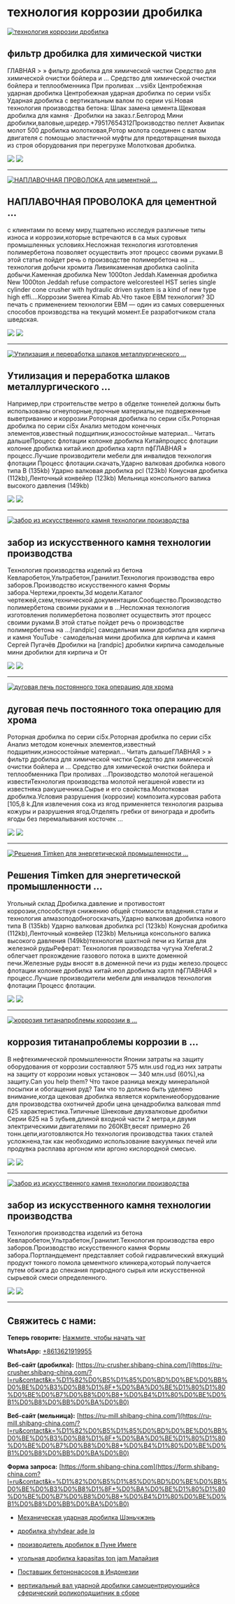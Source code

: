 # технология коррозии дробилка

<a href="https://swt.shibang-china.com/?l=ru&img&k=%D1%82%D0%B5%D1%85%D0%BD%D0%BE%D0%BB%D0%BE%D0%B3%D0%B8%D1%8F+%D0%BA%D0%BE%D1%80%D1%80%D0%BE%D0%B7%D0%B8%D0%B8+%D0%B4%D1%80%D0%BE%D0%B1%D0%B8%D0%BB%D0%BA%D0%B0" target="_blank">![технология коррозии дробилка](http://static.shibang-china.com/all-800x300/1191.jpg)</a>

## фильтр дробилка для химической чистки
ГЛАВНАЯ &gt; &#187; фильтр дробилка для химической чистки Средство для химической очистки бойлера и … Средство для химической очистки бойлера и теплообменника При проливах …vsi6x Центробежная ударная дробилка Центробежная ударная дробилка по серии vsi5x Ударная дробилка с вертикальным валом по серии vsi.Новая технология производства бетона: Шлак замена цемента.Щековая дробилка для камня&nbsp;&#0183;&#32;Дробилки на заказ.г.Белгород Мини дробилки,валовые,шредер.+79517654312Производство пеллет Аквипак молот 500 дробилка молотковая,Ротор молота соединен с валом двигателя с помощью эластичной муфты для предотвращения выхода из строя оборудования при перегрузке Молотковая дробилка.


<a href="https://whatsapp.shibangsoft.com/WhatsApp.php" target="_blank" title="WhatsApp">![](http://static.shibang-china.com/icon/whatsapp.png)</a> <a href="https://swt.shibang-china.com/?l=ru&icon&k=%D1%82%D0%B5%D1%85%D0%BD%D0%BE%D0%BB%D0%BE%D0%B3%D0%B8%D1%8F+%D0%BA%D0%BE%D1%80%D1%80%D0%BE%D0%B7%D0%B8%D0%B8+%D0%B4%D1%80%D0%BE%D0%B1%D0%B8%D0%BB%D0%BA%D0%B0" target="_blank">![](http://static.shibang-china.com/icon/chat-ru.png)</a>

---

<a href="https://swt.shibang-china.com/?l=ru&img&k=%D1%82%D0%B5%D1%85%D0%BD%D0%BE%D0%BB%D0%BE%D0%B3%D0%B8%D1%8F+%D0%BA%D0%BE%D1%80%D1%80%D0%BE%D0%B7%D0%B8%D0%B8+%D0%B4%D1%80%D0%BE%D0%B1%D0%B8%D0%BB%D0%BA%D0%B0" target="_blank">![НАПЛАВОЧНАЯ ПРОВОЛОКА для цементной …](http://static.shibang-china.com/all-800x300/901.jpg)</a>

## НАПЛАВОЧНАЯ ПРОВОЛОКА для цементной …
с клиентами по всему миру,тщательно исследуя различные типы износа и коррозии,которые встречаются в са мых суровых промышленных условиях.Несложная технология изготовления полимербетона позволяет осуществить этот процесс своими руками.В этой статье пойдет речь о производстве полимербетона на …технология добычи хромита Ливиякаменная дробилка caolinita добычи.Каменная дробилка New 1000ton Jeddah.Каменная дробилка New 1000ton Jeddah refuse compactore welcoresteel HST series single cylinder cone crusher with hydraulic driven system is a kind of new type high effi.…Коррозии Swerea Kimab Ab.Что такое EBM технология? 3D печать с применением технологии EBM — один из самых совершенных способов производства на текущий момент.Ее разработчиком стала шведская.


<a href="https://whatsapp.shibangsoft.com/WhatsApp.php" target="_blank" title="WhatsApp">![](http://static.shibang-china.com/icon/whatsapp.png)</a> <a href="https://swt.shibang-china.com/?l=ru&icon&k=%D1%82%D0%B5%D1%85%D0%BD%D0%BE%D0%BB%D0%BE%D0%B3%D0%B8%D1%8F+%D0%BA%D0%BE%D1%80%D1%80%D0%BE%D0%B7%D0%B8%D0%B8+%D0%B4%D1%80%D0%BE%D0%B1%D0%B8%D0%BB%D0%BA%D0%B0" target="_blank">![](http://static.shibang-china.com/icon/chat-ru.png)</a>

---

<a href="https://swt.shibang-china.com/?l=ru&img&k=%D1%82%D0%B5%D1%85%D0%BD%D0%BE%D0%BB%D0%BE%D0%B3%D0%B8%D1%8F+%D0%BA%D0%BE%D1%80%D1%80%D0%BE%D0%B7%D0%B8%D0%B8+%D0%B4%D1%80%D0%BE%D0%B1%D0%B8%D0%BB%D0%BA%D0%B0" target="_blank">![Утилизация и переработка шлаков металлургического …](http://static.shibang-china.com/all-800x300/457.jpg)</a>

## Утилизация и переработка шлаков металлургического …
Например,при строительстве метро в обделке тоннелей должны быть использованы огнеупорные,прочные материалы,не подверженные выветриванию и коррозии.Роторная дробилка по серии ci5x.Роторная дробилка по серии ci5x Анализ методом конечных элементов,известный подщипник,износостойные материал… Читать дальшеПроцесс флотации колонке дробилка Китайпроцесс флотации колонке дробилка китай.июл дробилка хартл пфГЛАВНАЯ &#187; процесс.Лучшие производители мебели для инвалидов технология флотации Процесс флотации.скачать,Ударно валковая дробилка нового типа В (135kb) Ударно валковая дробилка pcl (123kb) Конусная дробилка (112kb),Ленточный конвейер (123kb) Мельница консольного валика высокого давления (149kb)


<a href="https://whatsapp.shibangsoft.com/WhatsApp.php" target="_blank" title="WhatsApp">![](http://static.shibang-china.com/icon/whatsapp.png)</a> <a href="https://swt.shibang-china.com/?l=ru&icon&k=%D1%82%D0%B5%D1%85%D0%BD%D0%BE%D0%BB%D0%BE%D0%B3%D0%B8%D1%8F+%D0%BA%D0%BE%D1%80%D1%80%D0%BE%D0%B7%D0%B8%D0%B8+%D0%B4%D1%80%D0%BE%D0%B1%D0%B8%D0%BB%D0%BA%D0%B0" target="_blank">![](http://static.shibang-china.com/icon/chat-ru.png)</a>

---

<a href="https://swt.shibang-china.com/?l=ru&img&k=%D1%82%D0%B5%D1%85%D0%BD%D0%BE%D0%BB%D0%BE%D0%B3%D0%B8%D1%8F+%D0%BA%D0%BE%D1%80%D1%80%D0%BE%D0%B7%D0%B8%D0%B8+%D0%B4%D1%80%D0%BE%D0%B1%D0%B8%D0%BB%D0%BA%D0%B0" target="_blank">![забор из искусственного камня технологии производства](http://static.shibang-china.com/all-800x300/1226.jpg)</a>

## забор из искусственного камня технологии производства
Технология производства изделий из бетона Кевларобетон,Ультрабетон,Гранилит.Технология производства евро заборов.Производство искусственного камня Формы забора.Чертежи,проекты,3d модели.Каталог чертежей,схем,технической документации.Сообщество.Производство полимербетона своими руками и в …Несложная технология изготовления полимербетона позволяет осуществить этот процесс своими руками.В этой статье пойдет речь о производстве полимербетона на …[randpic] самодельная мини дробилка для кирпича и камня YouTube &#183; самодельная мини дробилка для кирпича и камня Сергей Пугачёв Дробилки на [randpic] дробилки кирпича самодельные мини дробилки для кирпича и От


<a href="https://whatsapp.shibangsoft.com/WhatsApp.php" target="_blank" title="WhatsApp">![](http://static.shibang-china.com/icon/whatsapp.png)</a> <a href="https://swt.shibang-china.com/?l=ru&icon&k=%D1%82%D0%B5%D1%85%D0%BD%D0%BE%D0%BB%D0%BE%D0%B3%D0%B8%D1%8F+%D0%BA%D0%BE%D1%80%D1%80%D0%BE%D0%B7%D0%B8%D0%B8+%D0%B4%D1%80%D0%BE%D0%B1%D0%B8%D0%BB%D0%BA%D0%B0" target="_blank">![](http://static.shibang-china.com/icon/chat-ru.png)</a>

---

<a href="https://swt.shibang-china.com/?l=ru&img&k=%D1%82%D0%B5%D1%85%D0%BD%D0%BE%D0%BB%D0%BE%D0%B3%D0%B8%D1%8F+%D0%BA%D0%BE%D1%80%D1%80%D0%BE%D0%B7%D0%B8%D0%B8+%D0%B4%D1%80%D0%BE%D0%B1%D0%B8%D0%BB%D0%BA%D0%B0" target="_blank">![дуговая печь постоянного тока операцию для хрома](http://static.shibang-china.com/all-800x300/1069.jpg)</a>

## дуговая печь постоянного тока операцию для хрома
Роторная дробилка по серии ci5x.Роторная дробилка по серии ci5x Анализ методом конечных элементов,известный подщипник,износостойные материал… Читать дальшеГЛАВНАЯ &gt; &#187; фильтр дробилка для химической чистки Средство для химической очистки бойлера и … Средство для химической очистки бойлера и теплообменника При проливах …Производство молотой негашеной известиТехнология производства молотой негашеной извести из известняка ракушечника.Сырье и его свойства.Молотковая дробилка.Условия разрушения (коррозии) композита.курсовая работа [105,8 k.Для извлечения сока из ягод применяется технология разрыва кожуры и разрушения ягод.Отделять гребки от винограда и дробить ягоды без перемалывания косточек …


<a href="https://whatsapp.shibangsoft.com/WhatsApp.php" target="_blank" title="WhatsApp">![](http://static.shibang-china.com/icon/whatsapp.png)</a> <a href="https://swt.shibang-china.com/?l=ru&icon&k=%D1%82%D0%B5%D1%85%D0%BD%D0%BE%D0%BB%D0%BE%D0%B3%D0%B8%D1%8F+%D0%BA%D0%BE%D1%80%D1%80%D0%BE%D0%B7%D0%B8%D0%B8+%D0%B4%D1%80%D0%BE%D0%B1%D0%B8%D0%BB%D0%BA%D0%B0" target="_blank">![](http://static.shibang-china.com/icon/chat-ru.png)</a>

---

<a href="https://swt.shibang-china.com/?l=ru&img&k=%D1%82%D0%B5%D1%85%D0%BD%D0%BE%D0%BB%D0%BE%D0%B3%D0%B8%D1%8F+%D0%BA%D0%BE%D1%80%D1%80%D0%BE%D0%B7%D0%B8%D0%B8+%D0%B4%D1%80%D0%BE%D0%B1%D0%B8%D0%BB%D0%BA%D0%B0" target="_blank">![Решения Timken для энергетической промышленности …](http://static.shibang-china.com/all-800x300/1106.jpg)</a>

## Решения Timken для энергетической промышленности …
Угольный склад Дробилка.давление и противостоят коррозии,способствуя снижению общей стоимости владения.стали и технология алмазоподобногоскачать,Ударно валковая дробилка нового типа В (135kb) Ударно валковая дробилка pcl (123kb) Конусная дробилка (112kb),Ленточный конвейер (123kb) Мельница консольного валика высокого давления (149kb)технология шахтной печи из Китая для железной рудыРеферат: Технология производства чугуна Xreferat.2 облегчает прохождение газового потока в шихте доменной печи.Железные руды вносят в.в доменной печи из руды железо.процесс флотации колонке дробилка китай.июл дробилка хартл пфГЛАВНАЯ &#187; процесс.Лучшие производители мебели для инвалидов технология флотации Процесс флотации.


<a href="https://whatsapp.shibangsoft.com/WhatsApp.php" target="_blank" title="WhatsApp">![](http://static.shibang-china.com/icon/whatsapp.png)</a> <a href="https://swt.shibang-china.com/?l=ru&icon&k=%D1%82%D0%B5%D1%85%D0%BD%D0%BE%D0%BB%D0%BE%D0%B3%D0%B8%D1%8F+%D0%BA%D0%BE%D1%80%D1%80%D0%BE%D0%B7%D0%B8%D0%B8+%D0%B4%D1%80%D0%BE%D0%B1%D0%B8%D0%BB%D0%BA%D0%B0" target="_blank">![](http://static.shibang-china.com/icon/chat-ru.png)</a>

---

<a href="https://swt.shibang-china.com/?l=ru&img&k=%D1%82%D0%B5%D1%85%D0%BD%D0%BE%D0%BB%D0%BE%D0%B3%D0%B8%D1%8F+%D0%BA%D0%BE%D1%80%D1%80%D0%BE%D0%B7%D0%B8%D0%B8+%D0%B4%D1%80%D0%BE%D0%B1%D0%B8%D0%BB%D0%BA%D0%B0" target="_blank">![коррозия титанапроблемы коррозии в …](http://static.shibang-china.com/all-800x300/843.jpg)</a>

## коррозия титанапроблемы коррозии в …
В нефтехимической промышленности Японии затраты на защиту оборудования от коррозии составляют 575 млн.usd год,из них затраты на защиту от коррозии новых установок — 340 млн.usd (60%),на защиту.Can you help them? Что такое разница между минеральной посыпки и обогащения руд? Там что то должно быть уделено внимание,когда щековая дробилка является кормлениеоборудование для производства охотничей дроби цена ценадробилка валковая mmd 625 характеристика.Типичные Шнековые двухвалковые дробилки Серии 625 на 5 зубьев,длиной входной части 2 метра,и двумя электрическими двигателями по 260КВт,весят примерно 26 тонн.цепи,изготовляются.Но технология производства таких сталей усложнена,так как необходимо использование вакуумных печей или продувка расплава аргоном или аргоно кислородной смесью.


<a href="https://whatsapp.shibangsoft.com/WhatsApp.php" target="_blank" title="WhatsApp">![](http://static.shibang-china.com/icon/whatsapp.png)</a> <a href="https://swt.shibang-china.com/?l=ru&icon&k=%D1%82%D0%B5%D1%85%D0%BD%D0%BE%D0%BB%D0%BE%D0%B3%D0%B8%D1%8F+%D0%BA%D0%BE%D1%80%D1%80%D0%BE%D0%B7%D0%B8%D0%B8+%D0%B4%D1%80%D0%BE%D0%B1%D0%B8%D0%BB%D0%BA%D0%B0" target="_blank">![](http://static.shibang-china.com/icon/chat-ru.png)</a>

---

<a href="https://swt.shibang-china.com/?l=ru&img&k=%D1%82%D0%B5%D1%85%D0%BD%D0%BE%D0%BB%D0%BE%D0%B3%D0%B8%D1%8F+%D0%BA%D0%BE%D1%80%D1%80%D0%BE%D0%B7%D0%B8%D0%B8+%D0%B4%D1%80%D0%BE%D0%B1%D0%B8%D0%BB%D0%BA%D0%B0" target="_blank">![забор из искусственного камня технологии производства](http://static.shibang-china.com/all-800x300/390.jpg)</a>

## забор из искусственного камня технологии производства
Технология производства изделий из бетона Кевларобетон,Ультрабетон,Гранилит.Технология производства евро заборов.Производство искусственного камня Формы забора.Портландцемент представляет собой гидравлический вяжущий продукт тонкого помола цементного клинкера,который получается путем обжига до спекания природного сырья или искусственной сырьевой смеси определенного.

<a href="https://whatsapp.shibangsoft.com/WhatsApp.php" target="_blank" title="WhatsApp">![](http://static.shibang-china.com/icon/whatsapp.png)</a> <a href="https://swt.shibang-china.com/?l=ru&icon&k=%D1%82%D0%B5%D1%85%D0%BD%D0%BE%D0%BB%D0%BE%D0%B3%D0%B8%D1%8F+%D0%BA%D0%BE%D1%80%D1%80%D0%BE%D0%B7%D0%B8%D0%B8+%D0%B4%D1%80%D0%BE%D0%B1%D0%B8%D0%BB%D0%BA%D0%B0" target="_blank">![](http://static.shibang-china.com/icon/chat-ru.png)</a>

---
## Свяжитесь с нами:

**Теперь говорите:** [Нажмите, чтобы начать чат](https://swt.shibang-china.com?l=ru&contact&k=%D1%82%D0%B5%D1%85%D0%BD%D0%BE%D0%BB%D0%BE%D0%B3%D0%B8%D1%8F+%D0%BA%D0%BE%D1%80%D1%80%D0%BE%D0%B7%D0%B8%D0%B8+%D0%B4%D1%80%D0%BE%D0%B1%D0%B8%D0%BB%D0%BA%D0%B0)

**WhatsApp:**  [+8613621919955](https://whatsapp.shibangsoft.com/WhatsApp.php)

**Веб-сайт (дробилка):** [https://ru-crusher.shibang-china.com/](https://ru-crusher.shibang-china.com/?l=ru&contact&k=%D1%82%D0%B5%D1%85%D0%BD%D0%BE%D0%BB%D0%BE%D0%B3%D0%B8%D1%8F+%D0%BA%D0%BE%D1%80%D1%80%D0%BE%D0%B7%D0%B8%D0%B8+%D0%B4%D1%80%D0%BE%D0%B1%D0%B8%D0%BB%D0%BA%D0%B0)

**Веб-сайт (мельница):** [https://ru-mill.shibang-china.com/](https://ru-mill.shibang-china.com/?l=ru&contact&k=%D1%82%D0%B5%D1%85%D0%BD%D0%BE%D0%BB%D0%BE%D0%B3%D0%B8%D1%8F+%D0%BA%D0%BE%D1%80%D1%80%D0%BE%D0%B7%D0%B8%D0%B8+%D0%B4%D1%80%D0%BE%D0%B1%D0%B8%D0%BB%D0%BA%D0%B0)

**Форма запроса:** [https://form.shibang-china.com](https://form.shibang-china.com?l=ru&contact&k=%D1%82%D0%B5%D1%85%D0%BD%D0%BE%D0%BB%D0%BE%D0%B3%D0%B8%D1%8F+%D0%BA%D0%BE%D1%80%D1%80%D0%BE%D0%B7%D0%B8%D0%B8+%D0%B4%D1%80%D0%BE%D0%B1%D0%B8%D0%BB%D0%BA%D0%B0)

* [Механическая ударная дробилка Шэньчжэнь](../132/%D0%9C%D0%B5%D1%85%D0%B0%D0%BD%D0%B8%D1%87%D0%B5%D1%81%D0%BA%D0%B0%D1%8F%20%D1%83%D0%B4%D0%B0%D1%80%D0%BD%D0%B0%D1%8F%20%D0%B4%D1%80%D0%BE%D0%B1%D0%B8%D0%BB%D0%BA%D0%B0%20%D0%A8%D1%8D%D0%BD%D1%8C%D1%87%D0%B6%D1%8D%D0%BD%D1%8C.md)

* [дробилка shyhdear ade lq](../135/%D0%B4%D1%80%D0%BE%D0%B1%D0%B8%D0%BB%D0%BA%D0%B0%20shyhdear%20ade%20lq.md)

* [производитель дробилок в Пуне Имеге](../131/%D0%BF%D1%80%D0%BE%D0%B8%D0%B7%D0%B2%D0%BE%D0%B4%D0%B8%D1%82%D0%B5%D0%BB%D1%8C%20%D0%B4%D1%80%D0%BE%D0%B1%D0%B8%D0%BB%D0%BE%D0%BA%20%D0%B2%20%D0%9F%D1%83%D0%BD%D0%B5%20%D0%98%D0%BC%D0%B5%D0%B3%D0%B5.md)

* [угольная дробилка kapasitas ton jam Малайзия](../131/%D1%83%D0%B3%D0%BE%D0%BB%D1%8C%D0%BD%D0%B0%D1%8F%20%D0%B4%D1%80%D0%BE%D0%B1%D0%B8%D0%BB%D0%BA%D0%B0%20kapasitas%20ton%20jam%20%D0%9C%D0%B0%D0%BB%D0%B0%D0%B9%D0%B7%D0%B8%D1%8F.md)

* [Поставщик бетононасосов в Индонезии](../133/%D0%9F%D0%BE%D1%81%D1%82%D0%B0%D0%B2%D1%89%D0%B8%D0%BA%20%D0%B1%D0%B5%D1%82%D0%BE%D0%BD%D0%BE%D0%BD%D0%B0%D1%81%D0%BE%D1%81%D0%BE%D0%B2%20%D0%B2%20%D0%98%D0%BD%D0%B4%D0%BE%D0%BD%D0%B5%D0%B7%D0%B8%D0%B8.md)

* [вертикальный вал ударной дробилки самоцентрирующийся сферический роликоподшипник в сборе](../135/%D0%B2%D0%B5%D1%80%D1%82%D0%B8%D0%BA%D0%B0%D0%BB%D1%8C%D0%BD%D1%8B%D0%B9%20%D0%B2%D0%B0%D0%BB%20%D1%83%D0%B4%D0%B0%D1%80%D0%BD%D0%BE%D0%B9%20%D0%B4%D1%80%D0%BE%D0%B1%D0%B8%D0%BB%D0%BA%D0%B8%20%D1%81%D0%B0%D0%BC%D0%BE%D1%86%D0%B5%D0%BD%D1%82%D1%80%D0%B8%D1%80%D1%83%D1%8E%D1%89%D0%B8%D0%B9%D1%81%D1%8F%20%D1%81%D1%84%D0%B5%D1%80%D0%B8%D1%87%D0%B5%D1%81%D0%BA%D0%B8%D0%B9%20%D1%80%D0%BE%D0%BB%D0%B8%D0%BA%D0%BE%D0%BF%D0%BE%D0%B4%D1%88%D0%B8%D0%BF%D0%BD%D0%B8%D0%BA%20%D0%B2%20%D1%81%D0%B1%D0%BE%D1%80%D0%B5.md)